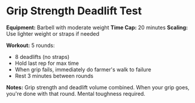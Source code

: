 # Grip Strength Deadlift Test

**Equipment:** Barbell with moderate weight
**Time Cap:** 20 minutes
**Scaling:** Use lighter weight or straps if needed

**Workout:**
5 rounds:
- 8 deadlifts (no straps)
- Hold last rep for max time
- When grip fails, immediately do farmer's walk to failure
- Rest 3 minutes between rounds

**Notes:**
Grip strength and deadlift volume combined. When your grip goes, you're done with that round. Mental toughness required.
